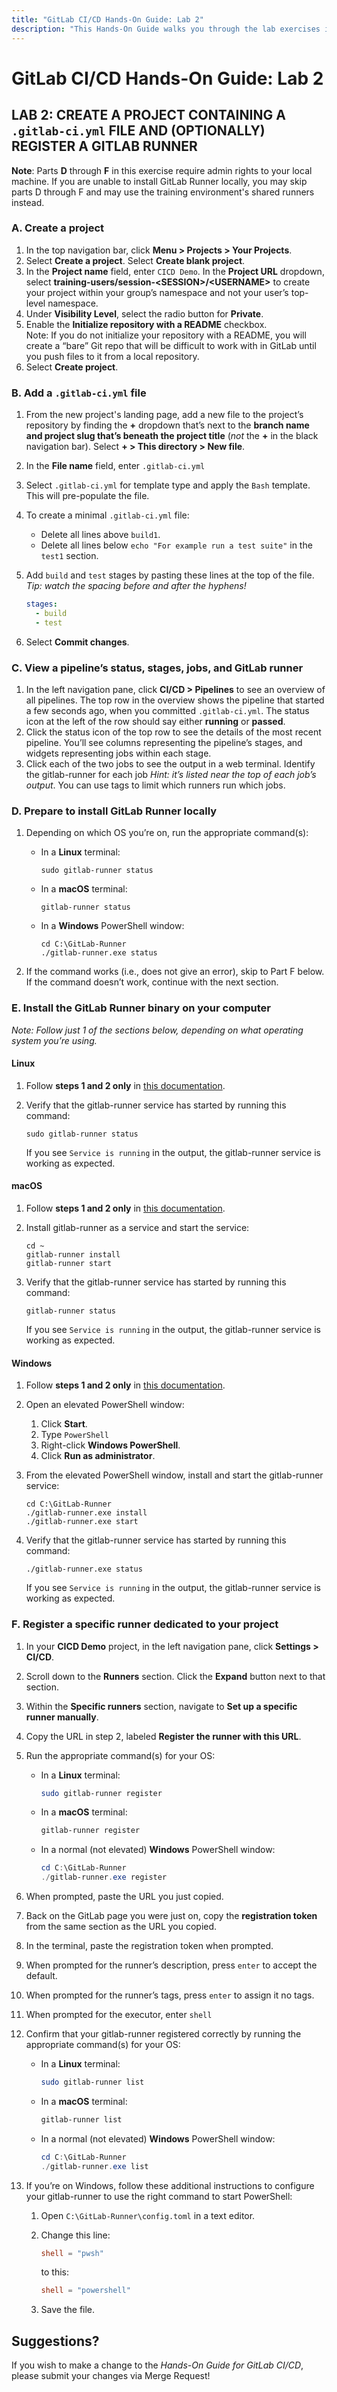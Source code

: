 ```yaml
---
title: "GitLab CI/CD Hands-On Guide: Lab 2"
description: "This Hands-On Guide walks you through the lab exercises in the GitLab CI/CD course."
---
```


# GitLab CI/CD Hands-On Guide: Lab 2


## LAB 2: CREATE A PROJECT CONTAINING A `.gitlab-ci.yml` FILE AND (OPTIONALLY) REGISTER A GITLAB RUNNER

**Note**: Parts **D** through **F** in this exercise require admin rights to your local machine. If you are unable to install GitLab Runner locally, you may skip parts D through F and may use the training environment's shared runners instead.

### A. Create a project

1. In the top navigation bar, click **Menu > Projects > Your Projects**.
1. Select **Create a project**. Select **Create blank project**.
1. In the **Project name** field, enter `CICD Demo`. In the **Project URL** dropdown, select **training-users/session-\<SESSION\>/\<USERNAME\>** to create your project within your group’s namespace and not your user’s top-level namespace.
1. Under **Visibility Level**, select the radio button for **Private**.
1. Enable the **Initialize repository with a README** checkbox. <br/>Note: If you do not initialize your repository with a README, you will create a “bare” Git repo that will be difficult to work with in GitLab until you push files to it from a local repository.
1. Select **Create project**.


### B. Add a `.gitlab-ci.yml` file

1. From the new project's landing page, add a new file to the project’s repository by finding the **+** dropdown that’s next to the **branch name and project slug that’s beneath the project title** (*not* the **+** in the black navigation bar). Select **+ > This directory > New file**.
1. In the **File name** field, enter `.gitlab-ci.yml`
1. Select `.gitlab-ci.yml` for template type and apply the `Bash` template. This will pre-populate the file.
1. To create a minimal `.gitlab-ci.yml` file:
   - Delete all lines above `build1`.
   - Delete all lines below `echo "For example run a test suite"` in the `test1` section.
1. Add `build` and `test` stages by pasting these lines at the top of the file. *Tip: watch the spacing before and after the hyphens!*

   ```yml
   stages:
     - build
     - test
   ```

1. Select **Commit changes**.


### C. View a pipeline’s status, stages, jobs, and GitLab runner

1. In the left navigation pane, click **CI/CD > Pipelines** to see an overview of all pipelines. The top row in the overview shows the pipeline that started a few seconds ago, when you committed `.gitlab-ci.yml`. The status icon at the left of the row should say either **running** or **passed**.
1. Click the status icon of the top row to see the details of the most recent pipeline. You’ll see columns representing the pipeline’s stages, and widgets representing jobs within each stage.
1. Click each of the two jobs to see the output in a web terminal. Identify the gitlab-runner for each job *Hint: it’s listed near the top of each job’s output*. You can use tags to limit which runners run which jobs.


### D. Prepare to install GitLab Runner locally

1. Depending on which OS you’re on, run the appropriate command(s):

   - In a **Linux** terminal:

       ```
     sudo gitlab-runner status
       ```

   - In a **macOS** terminal:

       ```
     gitlab-runner status
       ```

   - In a **Windows** PowerShell window:

       ```
     cd C:\GitLab-Runner
     ./gitlab-runner.exe status
       ```

2. If the command works (i.e., does not give an error), skip to Part F below. If the command doesn’t work, continue with the next section.


### E. Install the GitLab Runner binary on your computer

*Note: Follow just 1 of the sections below, depending on what operating system you’re using.*


#### Linux

1. Follow **steps 1 and 2 only** in [this documentation](https://docs.gitlab.com/runner/install/linux-repository.html#installing-gitlab-runner).
1. Verify that the gitlab-runner service has started by running this command:

    ```
   sudo gitlab-runner status
    ```

   If you see `Service is running` in the output, the gitlab-runner service is working as expected.


#### macOS

1. Follow **steps 1 and 2 only** in [this documentation](https://docs.gitlab.com/runner/install/osx.html#manual-installation-official).
1. Install gitlab-runner as a service and start the service:

    ```
   cd ~
   gitlab-runner install
   gitlab-runner start
    ```

1. Verify that the gitlab-runner service has started by running this command:

    ```
   gitlab-runner status
    ```

   If you see `Service is running` in the output, the gitlab-runner service is working as expected.


#### Windows

1. Follow **steps 1 and 2 only** in [this documentation](https://docs.gitlab.com/runner/install/windows.html#installation).
1. Open an elevated PowerShell window:
   1. Click **Start**.
   1. Type `PowerShell`
   1. Right-click **Windows PowerShell**.
   1. Click **Run as administrator**.
1. From the elevated PowerShell window, install and start the gitlab-runner service:

    ```
   cd C:\GitLab-Runner
   ./gitlab-runner.exe install
   ./gitlab-runner.exe start
    ```

1. Verify that the gitlab-runner service has started by running this command:

    ```
   ./gitlab-runner.exe status
    ```

    If you see `Service is running` in the output, the gitlab-runner service is working as expected.


### F. Register a specific runner dedicated to your project

1. In your **CICD Demo** project, in the left navigation pane, click **Settings > CI/CD**.
1. Scroll down to the **Runners** section. Click the **Expand** button next to that section.
1. Within the **Specific runners** section, navigate to **Set up a specific runner manually**.
1. Copy the URL in step 2, labeled **Register the runner with this URL**.
1. Run the appropriate command(s) for your OS:
    - In a **Linux** terminal:

        ```sh
        sudo gitlab-runner register
        ```

   - In a **macOS** terminal:

       ```sh
       gitlab-runner register
       ```

    - In a normal (not elevated) **Windows** PowerShell window:

       ```powershell
       cd C:\GitLab-Runner
       ./gitlab-runner.exe register
       ```

1. When prompted, paste the URL you just copied.
1. Back on the GitLab page you were just on, copy the **registration token** from the same section as the URL you copied.
1. In the terminal, paste the registration token when prompted.
1. When prompted for the runner’s description, press `enter` to accept the default.
1. When prompted for the runner’s tags, press `enter` to assign it no tags.
1. When prompted for the executor, enter `shell`
1. Confirm that your gitlab-runner registered correctly by running the appropriate command(s) for your OS:
    - In a **Linux** terminal:

       ```sh
       sudo gitlab-runner list
       ```

    - In a **macOS** terminal:

       ```sh
       gitlab-runner list
       ```

     - In a normal (not elevated) **Windows** PowerShell window:

        ```powershell
        cd C:\GitLab-Runner
        ./gitlab-runner.exe list
        ```

1. If you’re on Windows, follow these additional instructions to configure your gitlab-runner to use the right command to start PowerShell:
    1. Open `C:\GitLab-Runner\config.toml` in a text editor.
    2. Change this line:

        ```toml
        shell = "pwsh"
        ```

       to this:

        ```toml
        shell = "powershell"
        ```

    3. Save the file.


## Suggestions?

If you wish to make a change to the *Hands-On Guide for GitLab CI/CD*, please submit your changes via Merge Request!

